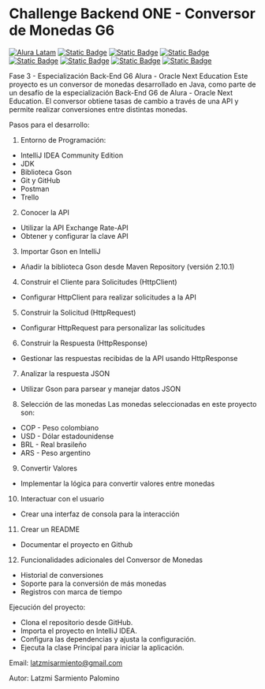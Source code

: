 # Challenge Backend ONE - Conversor de Monedas G6
[![Alura Latam](https://img.shields.io/badge/Alura-Latam-blue?style=flat)](https://www.aluracursos.com/)
[![Static Badge](https://img.shields.io/badge/ONE-Oracle_Next_Education-orange?style=flat&logo=oracle&logoColor=orange)](https://www.oracle.com/co/education/oracle-next-education/) [![Static Badge](https://img.shields.io/badge/IDE-IntelliJ_IDEA-%23ff0534?style=flat&logo=IntelliJ%20IDEA&logoColor=%232196f3)](https://www.jetbrains.com/es-es/idea/) [![Static Badge](https://img.shields.io/badge/Language-Java-%23ff0000?style=flat)](#)
[![Static Badge](https://img.shields.io/badge/Java_Library-Gson_%2F_Json-blue?style=flat&logo=json)](https://mvnrepository.com/artifact/com.google.code.gson/gson)
[![Static Badge](https://img.shields.io/badge/API-Exchange_Rate_API-%23e90000?style=flat)](https://www.exchangerate-api.com/docs/java-currency-api)
[![Static Badge](https://img.shields.io/badge/test-status-%23009929?logo=github)](#)
[![Static Badge](https://img.shields.io/badge/license-MIT-blue)](#)

Fase 3 - Especialización Back-End G6 Alura - Oracle Next Education
Este proyecto es un conversor de monedas desarrollado en Java, como parte de un desafío de la especialización Back-End G6 de Alura - Oracle Next Education. El conversor obtiene tasas de cambio a través de una API y permite realizar conversiones entre distintas monedas.

Pasos para el desarrollo:
1. Entorno de Programación:
- IntelliJ IDEA Community Edition
- JDK
- Biblioteca Gson
- Git y GitHub
- Postman
- Trello 


2. Conocer la API
- Utilizar la API Exchange Rate-API
- Obtener y configurar la clave API


3. Importar Gson en IntelliJ
- Añadir la biblioteca Gson desde Maven Repository (versión 2.10.1)


4. Construir el Cliente para Solicitudes (HttpClient)
- Configurar HttpClient para realizar solicitudes a la API


5. Construir la Solicitud (HttpRequest)
- Configurar HttpRequest para personalizar las solicitudes


6. Construir la Respuesta (HttpResponse)
- Gestionar las respuestas recibidas de la API usando HttpResponse


7. Analizar la respuesta JSON
- Utilizar Gson para parsear y manejar datos JSON


8. Selección de las monedas
Las monedas seleccionadas en este proyecto son:

* COP - Peso colombiano
* USD - Dólar estadounidense
* BRL - Real brasileño
* ARS - Peso argentino


9. Convertir Valores
- Implementar la lógica para convertir valores entre monedas


10. Interactuar con el usuario
- Crear una interfaz de consola para la interacción


11. Crear un README
- Documentar el proyecto en Github


12. Funcionalidades adicionales del Conversor de Monedas
* Historial de conversiones
* Soporte para la conversión de más monedas
* Registros con marca de tiempo


Ejecución del proyecto:
- Clona el repositorio desde GitHub.
- Importa el proyecto en IntelliJ IDEA.
- Configura las dependencias y ajusta la configuración.
- Ejecuta la clase Principal para iniciar la aplicación.


Email: latzmisarmiento@gmail.com

Autor: Latzmi Sarmiento Palomino
